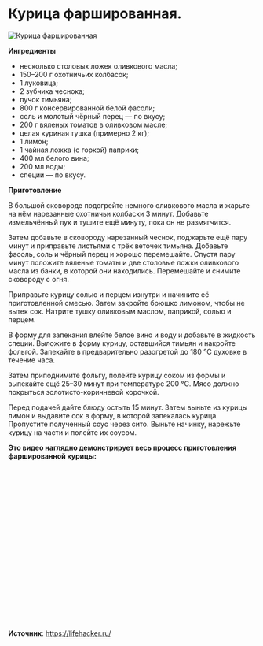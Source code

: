 # Курица фаршированная.

![Курица фаршированная](/images/Kulinar/Second/chiken-with-chorizo.jpg 'Курица фаршированная')

**Ингредиенты**

- несколько столовых ложек оливкового масла;
- 150–200 г охотничьих колбасок;
- 1 луковица;
- 2 зубчика чеснока;
- пучок тимьяна;
- 800 г консервированной белой фасоли;
- соль и молотый чёрный перец — по вкусу;
- 200 г вяленых томатов в оливковом масле;
- целая куриная тушка (примерно 2 кг);
- 1 лимон;
- 1 чайная ложка (с горкой) паприки;
- 400 мл белого вина;
- 200 мл воды;
- специи — по вкусу.

**Приготовление**

В большой сковороде подогрейте немного оливкового масла и жарьте на нём нарезанные охотничьи колбаски 3 минут. Добавьте измельчённый лук и тушите ещё минуту, пока он не размягчится.

Затем добавьте в сковороду нарезанный чеснок, поджарьте ещё пару минут и приправьте листьями с трёх веточек тимьяна. Добавьте фасоль, соль и чёрный перец и хорошо перемешайте. Спустя пару минут положите вяленые томаты и две столовые ложки оливкового масла из банки, в которой они находились. Перемешайте и снимите сковороду с огня.

Приправьте курицу солью и перцем изнутри и начините её приготовленной смесью. Затем закройте брюшко лимоном, чтобы не вытек сок. Натрите тушку оливковым маслом, паприкой, солью и перцем.

В форму для запекания влейте белое вино и воду и добавьте в жидкость специи. Выложите в форму курицу, оставшийся тимьян и накройте фольгой. Запекайте в предварительно разогретой до 180 °C духовке в течение часа.

Затем приподнимите фольгу, полейте курицу соком из формы и выпекайте ещё 25–30 минут при температуре 200 °C. Мясо должно покрыться золотисто-коричневой корочкой.

Перед подачей дайте блюду остыть 15 минут. Затем выньте из курицы лимон и выдавите сок в форму, в которой запекалась курица. Пропустите полученный соус через сито. Выньте начинку, нарежьте курицу на части и полейте их соусом.

**Это видео наглядно демонстрирует весь процесс приготовления фаршированной курицы:**

<div class="youtube" id="SrpR1qH3NN4" style="width: 560px; height: 315px;"></div>

**Источник**: https://lifehacker.ru/
